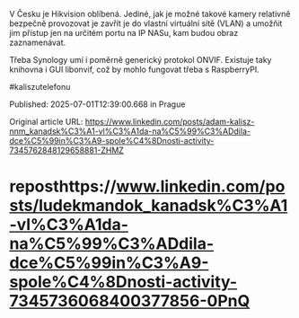 V Česku je Hikvision oblíbená. Jediné, jak je možné takové kamery relativně bezpečně provozovat je zavřít je do vlastní virtuální sítě (VLAN) a umožňit jim přístup jen na určitém portu na IP NASu, kam budou obraz zaznamenávat.

Třeba Synology umí i poměrně generický protokol ONVIF. Existuje taky knihovna i GUI libonvif, což by mohlo fungovat třeba s RaspberryPI.

#kaliszutelefonu


Published: 2025-07-01T12:39:00.668 in Prague

Original article URL: https://www.linkedin.com/posts/adam-kalisz-nnm_kanadsk%C3%A1-vl%C3%A1da-na%C5%99%C3%ADdila-dce%C5%99in%C3%A9-spole%C4%8Dnosti-activity-7345762848129658881-ZHMZ

# reposthttps://www.linkedin.com/posts/ludekmandok_kanadsk%C3%A1-vl%C3%A1da-na%C5%99%C3%ADdila-dce%C5%99in%C3%A9-spole%C4%8Dnosti-activity-7345736068400377856-0PnQ